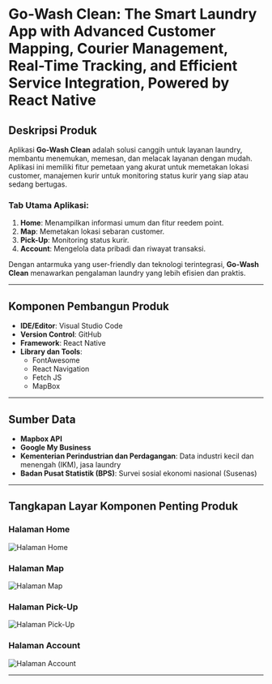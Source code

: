 # Go-Wash Clean: The Smart Laundry App with Advanced Customer Mapping, Courier Management, Real-Time Tracking, and Efficient Service Integration, Powered by React Native

## Deskripsi Produk

Aplikasi **Go-Wash Clean** adalah solusi canggih untuk layanan laundry, membantu menemukan, memesan, dan melacak layanan dengan mudah. Aplikasi ini memiliki fitur pemetaan yang akurat untuk memetakan lokasi customer, manajemen kurir untuk monitoring status kurir yang siap atau sedang bertugas. 

### Tab Utama Aplikasi:
1. **Home**: Menampilkan informasi umum dan fitur reedem point.
2. **Map**: Memetakan lokasi sebaran customer.
3. **Pick-Up**: Monitoring status kurir.
4. **Account**: Mengelola data pribadi dan riwayat transaksi.

Dengan antarmuka yang user-friendly dan teknologi terintegrasi, **Go-Wash Clean** menawarkan pengalaman laundry yang lebih efisien dan praktis.

---

## Komponen Pembangun Produk
- **IDE/Editor**: Visual Studio Code
- **Version Control**: GitHub
- **Framework**: React Native
- **Library dan Tools**:
  - FontAwesome
  - React Navigation
  - Fetch JS
  - MapBox

---

## Sumber Data
- **Mapbox API**
- **Google My Business**
- **Kementerian Perindustrian dan Perdagangan**: Data industri kecil dan menengah (IKM), jasa laundry
- **Badan Pusat Statistik (BPS)**: Survei sosial ekonomi nasional (Susenas)

---

## Tangkapan Layar Komponen Penting Produk

### Halaman Home
![Halaman Home](home.jpg)

### Halaman Map
![Halaman Map](map.jpg)

### Halaman Pick-Up
![Halaman Pick-Up](pickup.jpg)

### Halaman Account
![Halaman Account](account.jpg)

---